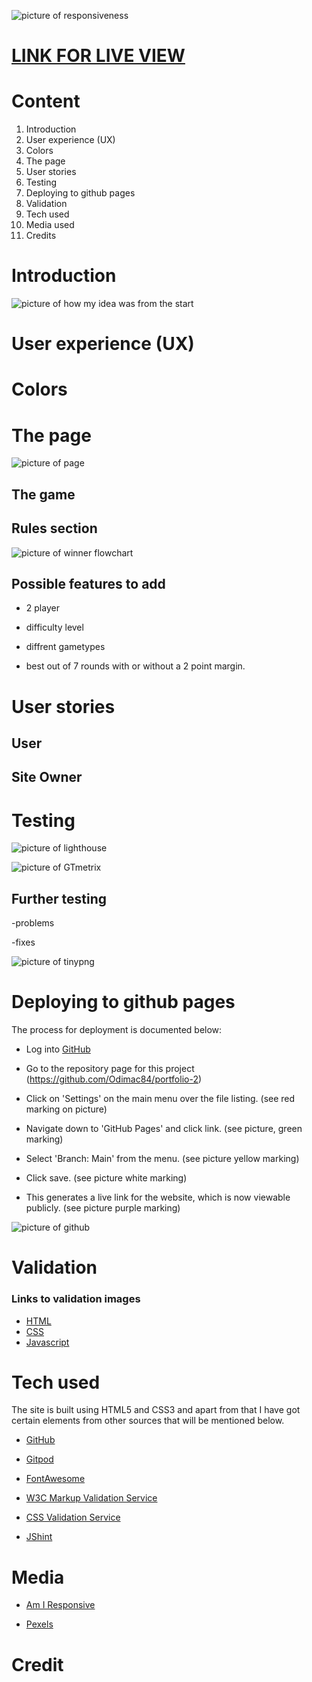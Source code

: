 ![picture of responsiveness]()


# [LINK FOR LIVE VIEW](https://odimac84.github.io/portfolio-2/)

# Content

1. Introduction
2. User experience (UX)
3. Colors
4. The page
5. User stories
6. Testing
7. Deploying to github pages
8. Validation
9. Tech used
10. Media used
11. Credits




# Introduction
![picture of how my idea was from the start](/assets/images/idea.jpg)


# User experience (UX)



# Colors #


# The page #


![picture of page](/assets/images/gamearea.jpg)



## The game ##



## Rules section ##
![picture of winner flowchart](/assets/images/chart.jpg)

## Possible features to add  ##

- 2 player

- difficulty level

- diffrent gametypes

- best out of 7 rounds with or without a 2 point margin.



# User stories


## User ##


## Site Owner ##



# Testing



![picture of lighthouse](/assets/images/lighthouse.jpg)

![picture of GTmetrix](/assets/images/GTmetrix.jpg)

## Further testing 

-problems

-fixes

![picture of tinypng](/assets/images/tinypng.jpg)

# Deploying to github pages

The process for deployment is documented below:

- Log into [GitHub](https://www.github.com)

- Go to the repository page for this project (https://github.com/Odimac84/portfolio-2)

- Click on 'Settings' on the main menu over the file listing. (see red marking on picture)

- Navigate down to 'GitHub Pages' and click link. (see picture, green marking)

- Select 'Branch: Main' from the menu. (see picture yellow marking)

- Click save. (see picture white marking)

- This generates a live link for the website, which is now viewable publicly. (see picture purple marking)

![picture of github](/assets/images/github.jpg)


# Validation



### Links to validation images ###

- [HTML](/assets/images/HTML.jpg)
- [CSS](/assets/images/JigSaw.jpg)
- [Javascript](/assets/images/JSvalidation.jpg)


# Tech used

The site is built using HTML5 and CSS3 and apart from that I have got certain elements from other sources that will be mentioned below.

- [GitHub](https://www.github.com)
    
- [Gitpod](https://www.gitpod.io)
    
- [FontAwesome](https://fontawesome.com)
     
- [W3C Markup Validation Service](https://validator.w3.org)
    
- [CSS Validation Service](https://jigsaw.w3.org/css-validator)
    
- [JShint](https://jshint.com/)
    

# Media

- [Am I Responsive](http://ami.responsivedesign.is/)
    
- [Pexels](https://www.pexels.com/)
    

# Credit


